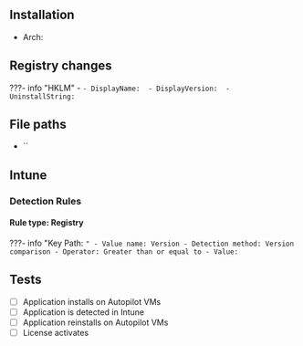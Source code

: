 ## Installation
- Arch:
## Registry changes
???- info "HKLM\"
	- ``
		- DisplayName: 
		- DisplayVersion: 
		- UninstallString: ``
## File paths
- ``
## Intune
### Detection Rules
#### Rule type: Registry
???- info "Key Path: ``"
	- Value name: Version
	- Detection method: Version comparison
	- Operator: Greater than or equal to
	- Value: ``
## Tests
- [ ] Application installs on Autopilot VMs
- [ ] Application is detected in Intune
- [ ] Application reinstalls on Autopilot VMs
- [ ] License activates